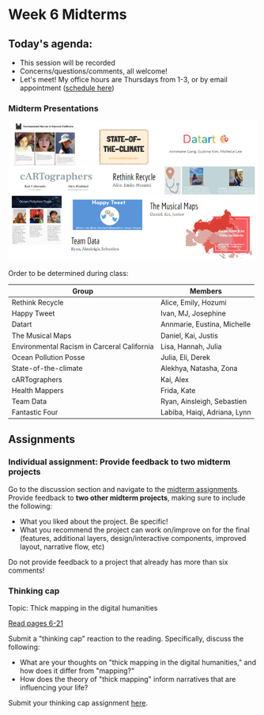 # Week 6 Midterms

## Today's agenda:

- This session will be recorded
- Concerns/questions/comments, all welcome!
- Let's meet! My office hours are Thursdays from 1-3, or by email appointment ([schedule here](https://calendly.com/yohda/officehours))

### Midterm Presentations

<img src="groups2.png">

Order to be determined during class:

Group | Members
--|--
Rethink Recycle | Alice, Emily, Hozumi
Happy Tweet | Ivan, MJ, Josephine
Datart | Annmarie, Eustina, Michelle
The Musical Maps | Daniel, Kai, Justis
Environmental Racism in Carceral California | Lisa, Hannah, Julia
Ocean Pollution Posse | Julia, Eli, Derek
State-of-the-climate | Alekhya, Natasha, Zona
cARTographers | Kai, Alex
Health Mappers | Frida, Kate
Team Data | Ryan, Ainsleigh, Sebastien
Fantastic Four | Labiba, Haiqi, Adriana, Lynn

## Assignments

### Individual assignment: Provide feedback to two midterm projects

Go to the discussion section and navigate to the [midterm assignments](https://github.com/yohman/21S-DH151/discussions/47). Provide feedback to **two other midterm projects**, making sure to include the following:

- What you liked about the project. Be specific!
- What you recommend the project can work on/improve on for the final (features, additional layers, design/interactive components, improved layout, narrative flow, etc)

Do not provide feedback to a project that already has more than six comments!

### Thinking cap

Topic: Thick mapping in the digital humanities

[Read pages 6-21](https://github.com/yohman/21S-DH151/raw/main/Readings/HyperCities_2014_FINAL.pdf)

Submit a "thinking cap" reaction to the reading. Specifically, discuss the following:

- What are your thoughts on "thick mapping in the digital humanities," and how does it differ from "mapping?"
- How does the theory of "thick mapping" inform narratives that are influencing your life?

Submit your thinking cap assignment [here](https://github.com/yohman/21S-DH151/discussions/51).
